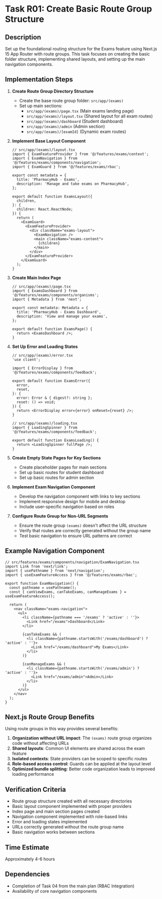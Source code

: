# Task R01: Create Basic Route Group Structure

## Description
Set up the foundational routing structure for the Exams feature using Next.js 15 App Router with route groups. This task focuses on creating the basic folder structure, implementing shared layouts, and setting up the main navigation components.

## Implementation Steps

1. **Create Route Group Directory Structure**
   - Create the base route group folder: `src/app/(exams)`
   - Set up main sections:
     - `src/app/(exams)/page.tsx` (Main exams landing page)
     - `src/app/(exams)/layout.tsx` (Shared layout for all exam routes)
     - `src/app/(exams)/dashboard` (Student dashboard)
     - `src/app/(exams)/admin` (Admin section)
     - `src/app/(exams)/[examId]` (Dynamic exam routes)

2. **Implement Base Layout Component**
   ```tsx
   // src/app/(exams)/layout.tsx
   import { ExamFeatureProvider } from '@/features/exams/context';
   import { ExamNavigation } from '@/features/exams/components/navigation';
   import { ExamGuard } from '@/features/exams/rbac';
   
   export const metadata = {
     title: 'PharmacyHub - Exams',
     description: 'Manage and take exams on PharmacyHub',
   };
   
   export default function ExamsLayout({
     children,
   }: {
     children: React.ReactNode;
   }) {
     return (
       <ExamGuard>
         <ExamFeatureProvider>
           <div className="exams-layout">
             <ExamNavigation />
             <main className="exams-content">
               {children}
             </main>
           </div>
         </ExamFeatureProvider>
       </ExamGuard>
     );
   }
   ```

3. **Create Main Index Page**
   ```tsx
   // src/app/(exams)/page.tsx
   import { ExamsDashboard } from '@/features/exams/components/organisms';
   import { Metadata } from 'next';
   
   export const metadata: Metadata = {
     title: 'PharmacyHub - Exams Dashboard',
     description: 'View and manage your exams',
   };
   
   export default function ExamsPage() {
     return <ExamsDashboard />;
   }
   ```

4. **Set Up Error and Loading States**
   ```tsx
   // src/app/(exams)/error.tsx
   'use client';
   
   import { ErrorDisplay } from '@/features/exams/components/feedback';
   
   export default function ExamsError({
     error,
     reset,
   }: {
     error: Error & { digest?: string };
     reset: () => void;
   }) {
     return <ErrorDisplay error={error} onReset={reset} />;
   }
   
   // src/app/(exams)/loading.tsx
   import { LoadingSpinner } from '@/features/exams/components/feedback';
   
   export default function ExamsLoading() {
     return <LoadingSpinner fullPage />;
   }
   ```

5. **Create Empty State Pages for Key Sections**
   - Create placeholder pages for main sections
   - Set up basic routes for student dashboard
   - Set up basic routes for admin section

6. **Implement Exam Navigation Component**
   - Develop the navigation component with links to key sections
   - Implement responsive design for mobile and desktop
   - Include user-specific navigation based on roles

7. **Configure Route Group for Non-URL Segments**
   - Ensure the route group `(exams)` doesn't affect the URL structure
   - Verify that routes are correctly generated without the group name
   - Test basic navigation to ensure URL patterns are correct

## Example Navigation Component

```tsx
// src/features/exams/components/navigation/ExamNavigation.tsx
import Link from 'next/link';
import { usePathname } from 'next/navigation';
import { useExamFeatureAccess } from '@/features/exams/rbac';

export function ExamNavigation() {
  const pathname = usePathname();
  const { canViewExams, canTakeExams, canManageExams } = useExamFeatureAccess();
  
  return (
    <nav className="exams-navigation">
      <ul>
        <li className={pathname === '/exams' ? 'active' : ''}>
          <Link href="/exams">Dashboard</Link>
        </li>
        
        {canTakeExams && (
          <li className={pathname.startsWith('/exams/dashboard') ? 'active' : ''}>
            <Link href="/exams/dashboard">My Exams</Link>
          </li>
        )}
        
        {canManageExams && (
          <li className={pathname.startsWith('/exams/admin') ? 'active' : ''}>
            <Link href="/exams/admin">Admin</Link>
          </li>
        )}
      </ul>
    </nav>
  );
}
```

## Next.js Route Group Benefits

Using route groups in this way provides several benefits:

1. **Organization without URL impact**: The `(exams)` route group organizes code without affecting URLs
2. **Shared layouts**: Common UI elements are shared across the exam feature
3. **Isolated contexts**: State providers can be scoped to specific routes
4. **Role-based access control**: Guards can be applied at the layout level
5. **Optimized bundle splitting**: Better code organization leads to improved loading performance

## Verification Criteria
- Route group structure created with all necessary directories
- Basic layout component implemented with proper providers
- Index page and main section pages created
- Navigation component implemented with role-based links
- Error and loading states implemented
- URLs correctly generated without the route group name
- Basic navigation works between sections

## Time Estimate
Approximately 4-6 hours

## Dependencies
- Completion of Task 04 from the main plan (RBAC Integration)
- Availability of core navigation components
